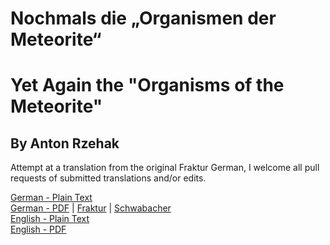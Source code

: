 # Nochmals die „Organismen der Meteorite“

# Yet Again the "Organisms of the Meteorite"

## By Anton Rzehak

Attempt at a translation from the original Fraktur German, I welcome all pull requests of submitted translations and/or edits.

[German - Plain Text](full-text-german.md)  
[German - PDF](https://cdn.solaranamnesis.com/DasAusland/1881/37/4/das_ausland_1881_37_4_german.pdf) | [Fraktur](https://cdn.solaranamnesis.com/DasAusland/1881/37/4/das_ausland_1881_37_4_german-frak.pdf) | [Schwabacher](https://cdn.solaranamnesis.com/DasAusland/1881/37/4/das_ausland_1881_37_4_german-swab.pdf)  
[English - Plain Text](full-text-english.md)  
[English - PDF](https://cdn.solaranamnesis.com/DasAusland/1881/37/4/das_ausland_1881_37_4_english.pdf)  
